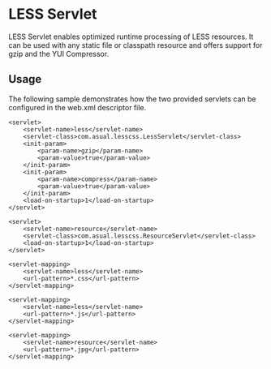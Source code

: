 LESS Servlet
============

LESS Servlet enables optimized runtime processing of LESS resources. It can be used with 
any static file or classpath resource and offers support for gzip and the YUI Compressor.

Usage
-----

The following sample demonstrates how the two provided servlets can be configured 
in the web.xml descriptor file.

    <servlet>
        <servlet-name>less</servlet-name>
        <servlet-class>com.asual.lesscss.LessServlet</servlet-class>
        <init-param>
            <param-name>gzip</param-name>
            <param-value>true</param-value>
        </init-param>
        <init-param>
            <param-name>compress</param-name>
            <param-value>true</param-value>
        </init-param>
        <load-on-startup>1</load-on-startup>
    </servlet>
    
    <servlet>
        <servlet-name>resource</servlet-name>
        <servlet-class>com.asual.lesscss.ResourceServlet</servlet-class>
        <load-on-startup>1</load-on-startup>
    </servlet>
        
    <servlet-mapping>
        <servlet-name>less</servlet-name>
        <url-pattern>*.css</url-pattern>
    </servlet-mapping>
    
    <servlet-mapping>
        <servlet-name>less</servlet-name>
        <url-pattern>*.js</url-pattern>
    </servlet-mapping>
    
    <servlet-mapping>
        <servlet-name>resource</servlet-name>
        <url-pattern>*.jpg</url-pattern>
    </servlet-mapping>    